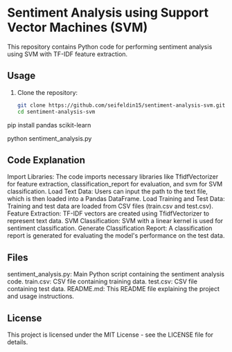 # Sentiment Analysis using Support Vector Machines (SVM)

This repository contains Python code for performing sentiment analysis using SVM with TF-IDF feature extraction.

## Usage

1. Clone the repository:
   ```bash
   git clone https://github.com/seifeldin15/sentiment-analysis-svm.git
   cd sentiment-analysis-svm
   
pip install pandas scikit-learn

python sentiment_analysis.py

## Code Explanation

Import Libraries: The code imports necessary libraries like TfidfVectorizer for feature extraction, classification_report for evaluation, and svm for SVM classification.
Load Text Data: Users can input the path to the text file, which is then loaded into a Pandas DataFrame.
Load Training and Test Data: Training and test data are loaded from CSV files (train.csv and test.csv).
Feature Extraction: TF-IDF vectors are created using TfidfVectorizer to represent text data.
SVM Classification: SVM with a linear kernel is used for sentiment classification.
Generate Classification Report: A classification report is generated for evaluating the model's performance on the test data.

## Files

sentiment_analysis.py: Main Python script containing the sentiment analysis code.
train.csv: CSV file containing training data.
test.csv: CSV file containing test data.
README.md: This README file explaining the project and usage instructions.

## License

This project is licensed under the MIT License - see the LICENSE file for details.
